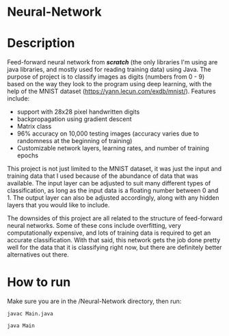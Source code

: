 # Neural-Network

Description
===========

Feed-forward neural network from ***scratch*** (the only libraries I'm using are java libraries, and mostly used for reading training data) using Java. The purpose of project is to classify images as digits (numbers from 0 - 9) based on the way they look to the program using deep learning, with the help of the MNIST dataset (https://yann.lecun.com/exdb/mnist/).
Features include:
- support with 28x28 pixel handwritten digits
- backpropagation using gradient descent
- Matrix class
- 96% accuracy on 10,000 testing images (accuracy varies due to randomness at the beginning of training)
- Customizable network layers, learning rates, and number of training epochs

This project is not just limited to the MNIST dataset, it was just the input and training data that I used because of the abundance of data that was available. The input layer can be adjusted to suit many different types of classification, as long as the input data is a floating number between 0 and 1. The output layer can also be adjusted accordingly, along with any hidden layers that you would like to include.

The downsides of this project are all related to the structure of feed-forward neural networks. Some of these cons include overfitting, very computationally expensive, and lots of training data is required to get an accurate classification. With that said, this network gets the job done pretty well for the data that it is classifying right now, but there are definitely better alternatives out there.

How to run
==========

Make sure you are in the /Neural-Network directory, then run:

`javac Main.java`

`java Main`
